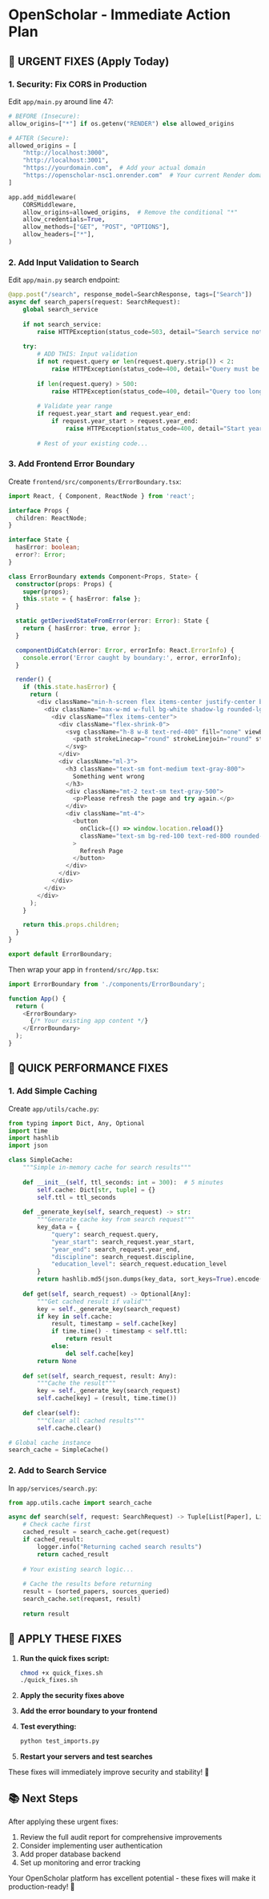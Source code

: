 # OpenScholar - Immediate Action Plan

## 🚨 **URGENT FIXES (Apply Today)**

### 1. **Security: Fix CORS in Production**

Edit `app/main.py` around line 47:

```python
# BEFORE (Insecure):
allow_origins=["*"] if os.getenv("RENDER") else allowed_origins

# AFTER (Secure):
allowed_origins = [
    "http://localhost:3000",
    "http://localhost:3001", 
    "https://yourdomain.com",  # Add your actual domain
    "https://openscholar-nsc1.onrender.com"  # Your current Render domain
]

app.add_middleware(
    CORSMiddleware,
    allow_origins=allowed_origins,  # Remove the conditional "*"
    allow_credentials=True,
    allow_methods=["GET", "POST", "OPTIONS"],
    allow_headers=["*"],
)
```

### 2. **Add Input Validation to Search**

Edit `app/main.py` search endpoint:

```python
@app.post("/search", response_model=SearchResponse, tags=["Search"])
async def search_papers(request: SearchRequest):
    global search_service
    
    if not search_service:
        raise HTTPException(status_code=503, detail="Search service not initialized")
    
    try:
        # ADD THIS: Input validation
        if not request.query or len(request.query.strip()) < 2:
            raise HTTPException(status_code=400, detail="Query must be at least 2 characters")
        
        if len(request.query) > 500:
            raise HTTPException(status_code=400, detail="Query too long (max 500 characters)")
        
        # Validate year range
        if request.year_start and request.year_end:
            if request.year_start > request.year_end:
                raise HTTPException(status_code=400, detail="Start year cannot be greater than end year")
        
        # Rest of your existing code...
```

### 3. **Add Frontend Error Boundary**

Create `frontend/src/components/ErrorBoundary.tsx`:

```typescript
import React, { Component, ReactNode } from 'react';

interface Props {
  children: ReactNode;
}

interface State {
  hasError: boolean;
  error?: Error;
}

class ErrorBoundary extends Component<Props, State> {
  constructor(props: Props) {
    super(props);
    this.state = { hasError: false };
  }

  static getDerivedStateFromError(error: Error): State {
    return { hasError: true, error };
  }

  componentDidCatch(error: Error, errorInfo: React.ErrorInfo) {
    console.error('Error caught by boundary:', error, errorInfo);
  }

  render() {
    if (this.state.hasError) {
      return (
        <div className="min-h-screen flex items-center justify-center bg-gray-50">
          <div className="max-w-md w-full bg-white shadow-lg rounded-lg p-6">
            <div className="flex items-center">
              <div className="flex-shrink-0">
                <svg className="h-8 w-8 text-red-400" fill="none" viewBox="0 0 24 24" stroke="currentColor">
                  <path strokeLinecap="round" strokeLinejoin="round" strokeWidth="2" d="M12 9v2m0 4h.01M21 12c0 4.97-4.03 9-9 9s-9-4.03-9-9 4.03-9 9-9 9 4.03 9 9z" />
                </svg>
              </div>
              <div className="ml-3">
                <h3 className="text-sm font-medium text-gray-800">
                  Something went wrong
                </h3>
                <div className="mt-2 text-sm text-gray-500">
                  <p>Please refresh the page and try again.</p>
                </div>
                <div className="mt-4">
                  <button
                    onClick={() => window.location.reload()}
                    className="text-sm bg-red-100 text-red-800 rounded-md px-2 py-1 hover:bg-red-200"
                  >
                    Refresh Page
                  </button>
                </div>
              </div>
            </div>
          </div>
        </div>
      );
    }

    return this.props.children;
  }
}

export default ErrorBoundary;
```

Then wrap your app in `frontend/src/App.tsx`:

```typescript
import ErrorBoundary from './components/ErrorBoundary';

function App() {
  return (
    <ErrorBoundary>
      {/* Your existing app content */}
    </ErrorBoundary>
  );
}
```

## 🔧 **QUICK PERFORMANCE FIXES**

### 1. **Add Simple Caching**

Create `app/utils/cache.py`:

```python
from typing import Dict, Any, Optional
import time
import hashlib
import json

class SimpleCache:
    """Simple in-memory cache for search results"""
    
    def __init__(self, ttl_seconds: int = 300):  # 5 minutes
        self.cache: Dict[str, tuple] = {}
        self.ttl = ttl_seconds
    
    def _generate_key(self, search_request) -> str:
        """Generate cache key from search request"""
        key_data = {
            "query": search_request.query,
            "year_start": search_request.year_start,
            "year_end": search_request.year_end,
            "discipline": search_request.discipline,
            "education_level": search_request.education_level
        }
        return hashlib.md5(json.dumps(key_data, sort_keys=True).encode()).hexdigest()
    
    def get(self, search_request) -> Optional[Any]:
        """Get cached result if valid"""
        key = self._generate_key(search_request)
        if key in self.cache:
            result, timestamp = self.cache[key]
            if time.time() - timestamp < self.ttl:
                return result
            else:
                del self.cache[key]
        return None
    
    def set(self, search_request, result: Any):
        """Cache the result"""
        key = self._generate_key(search_request)
        self.cache[key] = (result, time.time())
    
    def clear(self):
        """Clear all cached results"""
        self.cache.clear()

# Global cache instance
search_cache = SimpleCache()
```

### 2. **Add to Search Service**

In `app/services/search.py`:

```python
from app.utils.cache import search_cache

async def search(self, request: SearchRequest) -> Tuple[List[Paper], List[str]]:
    # Check cache first
    cached_result = search_cache.get(request)
    if cached_result:
        logger.info("Returning cached search results")
        return cached_result
    
    # Your existing search logic...
    
    # Cache the results before returning
    result = (sorted_papers, sources_queried)
    search_cache.set(request, result)
    
    return result
```

## 🎯 **APPLY THESE FIXES**

1. **Run the quick fixes script:**
   ```bash
   chmod +x quick_fixes.sh
   ./quick_fixes.sh
   ```

2. **Apply the security fixes above**

3. **Add the error boundary to your frontend**

4. **Test everything:**
   ```bash
   python test_imports.py
   ```

5. **Restart your servers and test searches**

These fixes will immediately improve security and stability! 🚀

## 📚 **Next Steps**

After applying these urgent fixes:
1. Review the full audit report for comprehensive improvements
2. Consider implementing user authentication
3. Add proper database backend
4. Set up monitoring and error tracking

Your OpenScholar platform has excellent potential - these fixes will make it production-ready! 💪
